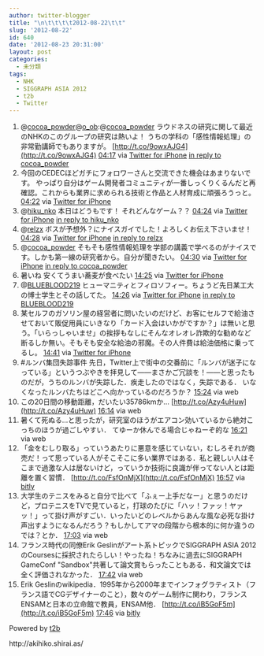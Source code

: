 ```yaml
---
author: twitter-blogger
title: "\n\t\t\t\t2012-08-22\t\t"
slug: '2012-08-22'
id: 640
date: '2012-08-23 20:31:00'
layout: post
categories:
  - 未分類
tags:
  - NHK
  - SIGGRAPH ASIA 2012
  - t2b
  - Twitter
---
```


<div xmlns:georss="http://www.georss.org/georss">

1.  <span><span>@[cocoa_powder](http://twitter.com/cocoa_powder "cocoa_powder")@[o_ob](http://twitter.com/o_ob "o_ob"):@[cocoa_powder](http://twitter.com/cocoa_powder "cocoa_powder") ラウドネスの研究に関して最近のNHKのこのグループの研究は熱いよ！ うちの学科の「感性情報処理」の非常勤講師でもありますが。 [http://t.co/9owxAJG4](http://t.co/9owxAJG4)</span> <span>[<span>04:17</span>](http://twitter.com/o_ob/status/238293819404218371) <span>via [Twitter for iPhone](http://twitter.com/download/iphone)</span> [in reply to cocoa_powder](http://twitter.com/cocoa_powder/status/238286752798883840)</span></span>
2.  <span><span>今回のCEDECほどガチにフォロワーさんと交流できた機会はあまりないです。 やっぱり自分はゲーム開発者コミュニティが一番しっくりくるんだと再確認。これからも業界に求められる技術と作品と人材育成に頑張ろうっと。</span> <span>[<span>04:22</span>](http://twitter.com/o_ob/status/238295021625942016) <span>via [Twitter for iPhone](http://twitter.com/download/iphone)</span></span></span>
3.  <span><span>@[hiku_nko](http://twitter.com/hiku_nko "hiku_nko") 本日はどうもです！ それどんなゲーム？？</span> <span>[<span>04:24</span>](http://twitter.com/o_ob/status/238295687031312384) <span>via [Twitter for iPhone](http://twitter.com/download/iphone)</span> [in reply to hiku_nko](http://twitter.com/hiku_nko/status/238282966399348736)</span></span>
4.  <span><span>@[relzx](http://twitter.com/relzx "relzx") ボスが予想外？にナイスガイでした！よろしくお伝え下さいませ！</span> <span>[<span>04:28</span>](http://twitter.com/o_ob/status/238296518954737665) <span>via [Twitter for iPhone](http://twitter.com/download/iphone)</span> [in reply to relzx](http://twitter.com/relzx/status/238295669150998528)</span></span>
5.  <span><span>@[cocoa_powder](http://twitter.com/cocoa_powder "cocoa_powder") そもそも感性情報処理を学部の講義で学べるのがナイスです。しかも第一線の研究者から。自分が聞きたい。</span> <span>[<span>04:30</span>](http://twitter.com/o_ob/status/238297024993320961) <span>via [Twitter for iPhone](http://twitter.com/download/iphone)</span> [in reply to cocoa_powder](http://twitter.com/cocoa_powder/status/238296664346075136)</span></span>
6.  <span><span>暑いね 安くてうまい蕎麦が食べたい</span> <span>[<span>14:25</span>](http://twitter.com/o_ob/status/238446830889861120) <span>via [Twitter for iPhone](http://twitter.com/download/iphone)</span></span></span>
7.  <span><span>@[BLUEBLOOD219](http://twitter.com/BLUEBLOOD219 "BLUEBLOOD219") ヒューマニティとフィロソフィー。ちょうど先日某工大の博士学生とその話してた。</span> <span>[<span>14:26</span>](http://twitter.com/o_ob/status/238447150109962240) <span>via [Twitter for iPhone](http://twitter.com/download/iphone)</span> [in reply to BLUEBLOOD219](http://twitter.com/BLUEBLOOD219/status/238319869299417088)</span></span>
8.  <span><span>某セルフのガソリン屋の経営者に問いたいのだけど、お客にセルフで給油させておいて販促用員にいきなり「カード入会はいかがですか？」は無いと思う。「いらっしゃいませ」の挨拶もなしにそんなオレオレ詐欺的な勧めなど断るしか無い。そもそも安全な給油の邪魔。その人件費は給油価格に乗ってるし。</span> <span>[<span>14:41</span>](http://twitter.com/o_ob/status/238450867651608576) <span>via [Twitter for iPhone](http://twitter.com/download/iphone)</span></span></span>
9.  <span><span>#ルンバ集団失踪事件 先日，Twitter上で街中の交番前に「ルンバが迷子になっている」というつぶやきを拝見して――まさかご冗談を！――と思ったものだが，うちのルンバが失踪した．疾走したのではなく，失踪である． いなくなったルンバたちはどこへ向かっているのだろうか？</span> <span>[<span>15:24</span>](http://twitter.com/o_ob/status/238461721147240449) <span>via web</span></span></span>
10.  <span><span>この20日間の移動距離，だいたい35786kmか… [http://t.co/Azy4uHuw](http://t.co/Azy4uHuw)</span> <span>[<span>16:14</span>](http://twitter.com/o_ob/status/238474322052804609) <span>via web</span></span></span>
11.  <span><span>暑くて死ぬる…と思ったが，研究室のほうがエアコン効いているから絶対こっちのほうが過ごしやすい． てゆーか休んでる場合じゃねーぞ的な</span> <span>[<span>16:21</span>](http://twitter.com/o_ob/status/238476012986437632) <span>via web</span></span></span>
12.  <span><span>「金をむしり取る」っていうあたりに悪意を感じていない，むしろそれが商売だ！って思っている人がそこそこに多い業界ではある．私と親しい人はそこまで過激な人は居ないけど，っていうか技術に良識が伴ってない人とは距離を置く習慣． [http://t.co/FsfOnMjX](http://t.co/FsfOnMjX)</span> <span>[<span>16:57</span>](http://twitter.com/o_ob/status/238485126546337793) <span>via [bitly](http://bitly.com)</span></span></span>
13.  <span><span>大学生のテニスをみると自分で比べて「ふぇー上手だなー」と思うのだけど，プロテニスをTVで見ていると，打球のたびに「ハッ！ファッ！ヤァッ！」って掛け声がすごい．いったいどのレベルからあんな風な必死な掛け声出すようになるんだろう？もしかしてアマの段階から根本的に何か違うのでは？とか．</span> <span>[<span>17:03</span>](http://twitter.com/o_ob/status/238486594863108098) <span>via web</span></span></span>
14.  <span><span>フランス時代の同僚Erik Geslinがアート系トピックでSIGGRAPH ASIA 2012のCoursesに採択されたらしい！やったね！ちなみに過去にSIGGRAPH GameConf "Sandbox"共著して論文賞もらったこともある．和文論文では全く評価されなかった．</span> <span>[<span>17:42</span>](http://twitter.com/o_ob/status/238496515834920961) <span>via web</span></span></span>
15.  <span><span>Erik Geslinのwikipedia．1995年から2000年までインフォグラティスト（フランス語でCGデザイナーのこと），数々のゲーム制作に関わり，フランスENSAMと日本の立命館で教員，ENSAM他． [http://t.co/iB5GoF5m](http://t.co/iB5GoF5m)</span> <span>[<span>17:46</span>](http://twitter.com/o_ob/status/238497330981122048) <span>via [bitly](http://bitly.com)</span></span></span>

</div>

Powered by [t2b](http://t2b.utilz.jp/)

<div>http://akihiko.shirai.as/</div>